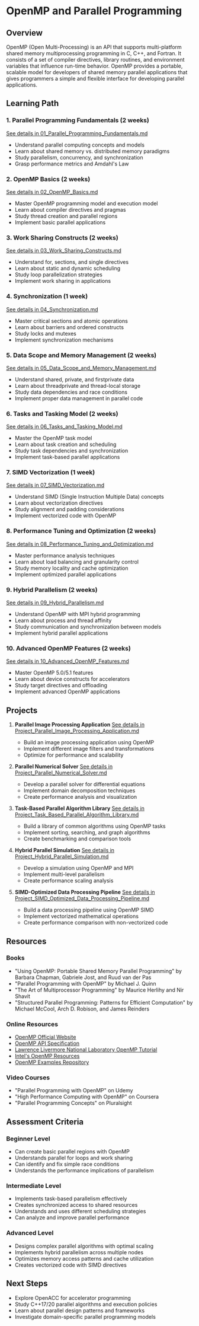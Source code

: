 # OpenMP and Parallel Programming

## Overview
OpenMP (Open Multi-Processing) is an API that supports multi-platform shared memory multiprocessing programming in C, C++, and Fortran. It consists of a set of compiler directives, library routines, and environment variables that influence run-time behavior. OpenMP provides a portable, scalable model for developers of shared memory parallel applications that gives programmers a simple and flexible interface for developing parallel applications.

## Learning Path

### 1. Parallel Programming Fundamentals (2 weeks)
[See details in 01_Parallel_Programming_Fundamentals.md](03_OpenMP_Parallel_Programming/01_Parallel_Programming_Fundamentals.md)
- Understand parallel computing concepts and models
- Learn about shared memory vs. distributed memory paradigms
- Study parallelism, concurrency, and synchronization
- Grasp performance metrics and Amdahl's Law

### 2. OpenMP Basics (2 weeks)
[See details in 02_OpenMP_Basics.md](03_OpenMP_Parallel_Programming/02_OpenMP_Basics.md)
- Master OpenMP programming model and execution model
- Learn about compiler directives and pragmas
- Study thread creation and parallel regions
- Implement basic parallel applications

### 3. Work Sharing Constructs (2 weeks)
[See details in 03_Work_Sharing_Constructs.md](03_OpenMP_Parallel_Programming/03_Work_Sharing_Constructs.md)
- Understand for, sections, and single directives
- Learn about static and dynamic scheduling
- Study loop parallelization strategies
- Implement work sharing in applications

### 4. Synchronization (1 week)
[See details in 04_Synchronization.md](03_OpenMP_Parallel_Programming/04_Synchronization.md)
- Master critical sections and atomic operations
- Learn about barriers and ordered constructs
- Study locks and mutexes
- Implement synchronization mechanisms

### 5. Data Scope and Memory Management (2 weeks)
[See details in 05_Data_Scope_and_Memory_Management.md](03_OpenMP_Parallel_Programming/05_Data_Scope_and_Memory_Management.md)
- Understand shared, private, and firstprivate data
- Learn about threadprivate and thread-local storage
- Study data dependencies and race conditions
- Implement proper data management in parallel code

### 6. Tasks and Tasking Model (2 weeks)
[See details in 06_Tasks_and_Tasking_Model.md](03_OpenMP_Parallel_Programming/06_Tasks_and_Tasking_Model.md)
- Master the OpenMP task model
- Learn about task creation and scheduling
- Study task dependencies and synchronization
- Implement task-based parallel applications

### 7. SIMD Vectorization (1 week)
[See details in 07_SIMD_Vectorization.md](03_OpenMP_Parallel_Programming/07_SIMD_Vectorization.md)
- Understand SIMD (Single Instruction Multiple Data) concepts
- Learn about vectorization directives
- Study alignment and padding considerations
- Implement vectorized code with OpenMP

### 8. Performance Tuning and Optimization (2 weeks)
[See details in 08_Performance_Tuning_and_Optimization.md](03_OpenMP_Parallel_Programming/08_Performance_Tuning_and_Optimization.md)
- Master performance analysis techniques
- Learn about load balancing and granularity control
- Study memory locality and cache optimization
- Implement optimized parallel applications

### 9. Hybrid Parallelism (2 weeks)
[See details in 09_Hybrid_Parallelism.md](03_OpenMP_Parallel_Programming/09_Hybrid_Parallelism.md)
- Understand OpenMP with MPI hybrid programming
- Learn about process and thread affinity
- Study communication and synchronization between models
- Implement hybrid parallel applications

### 10. Advanced OpenMP Features (2 weeks)
[See details in 10_Advanced_OpenMP_Features.md](03_OpenMP_Parallel_Programming/10_Advanced_OpenMP_Features.md)
- Master OpenMP 5.0/5.1 features
- Learn about device constructs for accelerators
- Study target directives and offloading
- Implement advanced OpenMP applications

## Projects

1. **Parallel Image Processing Application**
   [See details in Project_Parallel_Image_Processing_Application.md](03_OpenMP_Parallel_Programming/Project_Parallel_Image_Processing_Application.md)
   - Build an image processing application using OpenMP
   - Implement different image filters and transformations
   - Optimize for performance and scalability

2. **Parallel Numerical Solver**
   [See details in Project_Parallel_Numerical_Solver.md](03_OpenMP_Parallel_Programming/Project_Parallel_Numerical_Solver.md)
   - Develop a parallel solver for differential equations
   - Implement domain decomposition techniques
   - Create performance analysis and visualization

3. **Task-Based Parallel Algorithm Library**
   [See details in Project_Task_Based_Parallel_Algorithm_Library.md](03_OpenMP_Parallel_Programming/Project_Task_Based_Parallel_Algorithm_Library.md)
   - Build a library of common algorithms using OpenMP tasks
   - Implement sorting, searching, and graph algorithms
   - Create benchmarking and comparison tools

4. **Hybrid Parallel Simulation**
   [See details in Project_Hybrid_Parallel_Simulation.md](03_OpenMP_Parallel_Programming/Project_Hybrid_Parallel_Simulation.md)
   - Develop a simulation using OpenMP and MPI
   - Implement multi-level parallelism
   - Create performance scaling analysis

5. **SIMD-Optimized Data Processing Pipeline**
   [See details in Project_SIMD_Optimized_Data_Processing_Pipeline.md](03_OpenMP_Parallel_Programming/Project_SIMD_Optimized_Data_Processing_Pipeline.md)
   - Build a data processing pipeline using OpenMP SIMD
   - Implement vectorized mathematical operations
   - Create performance comparison with non-vectorized code

## Resources

### Books
- "Using OpenMP: Portable Shared Memory Parallel Programming" by Barbara Chapman, Gabriele Jost, and Ruud van der Pas
- "Parallel Programming with OpenMP" by Michael J. Quinn
- "The Art of Multiprocessor Programming" by Maurice Herlihy and Nir Shavit
- "Structured Parallel Programming: Patterns for Efficient Computation" by Michael McCool, Arch D. Robison, and James Reinders

### Online Resources
- [OpenMP Official Website](https://www.openmp.org/)
- [OpenMP API Specification](https://www.openmp.org/specifications/)
- [Lawrence Livermore National Laboratory OpenMP Tutorial](https://computing.llnl.gov/tutorials/openMP/)
- [Intel's OpenMP Resources](https://www.intel.com/content/www/us/en/developer/tools/oneapi/openmp.html)
- [OpenMP Examples Repository](https://github.com/OpenMP/Examples)

### Video Courses
- "Parallel Programming with OpenMP" on Udemy
- "High Performance Computing with OpenMP" on Coursera
- "Parallel Programming Concepts" on Pluralsight

## Assessment Criteria

### Beginner Level
- Can create basic parallel regions with OpenMP
- Understands parallel for loops and work sharing
- Can identify and fix simple race conditions
- Understands the performance implications of parallelism

### Intermediate Level
- Implements task-based parallelism effectively
- Creates synchronized access to shared resources
- Understands and uses different scheduling strategies
- Can analyze and improve parallel performance

### Advanced Level
- Designs complex parallel algorithms with optimal scaling
- Implements hybrid parallelism across multiple nodes
- Optimizes memory access patterns and cache utilization
- Creates vectorized code with SIMD directives

## Next Steps
- Explore OpenACC for accelerator programming
- Study C++17/20 parallel algorithms and execution policies
- Learn about parallel design patterns and frameworks
- Investigate domain-specific parallel programming models
